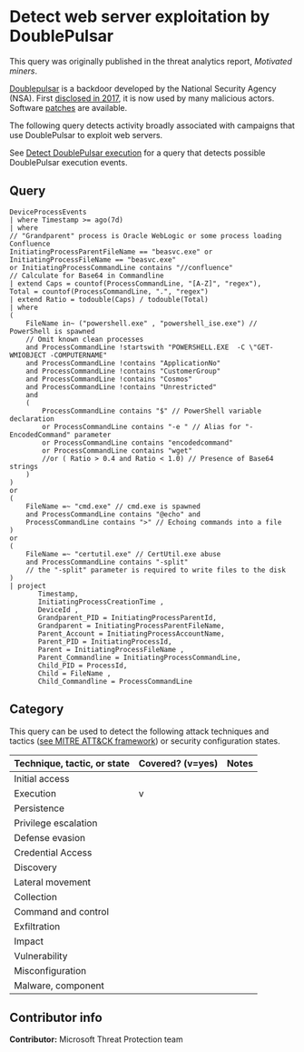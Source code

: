 # Detect web server exploitation by DoublePulsar

This query was originally published in the threat analytics report, *Motivated miners*.

[Doublepulsar](https://www.microsoft.com/en-us/wdsi/threats/malware-encyclopedia-description?Name=Trojan:Win32/DoublePulsar&threatId=-2147239036) is a backdoor developed by the National Security Agency (NSA). First [disclosed in 2017](https://www.scmagazine.com/home/security-news/cybercrime/doublepulsar-malware-spreading-rapidly-in-the-wild-following-shadow-brokers-dump/), it is now used by many malicious actors. Software [patches](https://support.microsoft.com/help/4013389/title) are available.

The following query detects activity broadly associated with campaigns that use DoublePulsar to exploit web servers.

See [Detect DoublePulsar execution](detect-doublepulsar-execution.md) for a query that detects possible DoublePulsar execution events.

## Query

```Kusto
DeviceProcessEvents
| where Timestamp >= ago(7d)
| where 
// "Grandparent" process is Oracle WebLogic or some process loading Confluence
InitiatingProcessParentFileName == "beasvc.exe" or 
InitiatingProcessFileName == "beasvc.exe" 
or InitiatingProcessCommandLine contains "//confluence"
// Calculate for Base64 in Commandline
| extend Caps = countof(ProcessCommandLine, "[A-Z]", "regex"), 
Total = countof(ProcessCommandLine, ".", "regex")
| extend Ratio = todouble(Caps) / todouble(Total) 
| where
(
    FileName in~ ("powershell.exe" , "powershell_ise.exe") // PowerShell is spawned
    // Omit known clean processes
    and ProcessCommandLine !startswith "POWERSHELL.EXE  -C \"GET-WMIOBJECT -COMPUTERNAME"
    and ProcessCommandLine !contains "ApplicationNo"
    and ProcessCommandLine !contains "CustomerGroup"
    and ProcessCommandLine !contains "Cosmos"
    and ProcessCommandLine !contains "Unrestricted"
    and
    (
        ProcessCommandLine contains "$" // PowerShell variable declaration
        or ProcessCommandLine contains "-e " // Alias for "-EncodedCommand" parameter
        or ProcessCommandLine contains "encodedcommand"
        or ProcessCommandLine contains "wget"
        //or ( Ratio > 0.4 and Ratio < 1.0) // Presence of Base64 strings
    )
)
or
(
    FileName =~ "cmd.exe" // cmd.exe is spawned
    and ProcessCommandLine contains "@echo" and 
    ProcessCommandLine contains ">" // Echoing commands into a file
)
or
(
    FileName =~ "certutil.exe" // CertUtil.exe abuse
    and ProcessCommandLine contains "-split" 
    // the "-split" parameter is required to write files to the disk
)
| project
       Timestamp,
       InitiatingProcessCreationTime ,
       DeviceId ,
       Grandparent_PID = InitiatingProcessParentId,
       Grandparent = InitiatingProcessParentFileName,
       Parent_Account = InitiatingProcessAccountName,
       Parent_PID = InitiatingProcessId,
       Parent = InitiatingProcessFileName ,
       Parent_Commandline = InitiatingProcessCommandLine,
       Child_PID = ProcessId,
       Child = FileName ,
       Child_Commandline = ProcessCommandLine
```

## Category

This query can be used to detect the following attack techniques and tactics ([see MITRE ATT&CK framework](https://attack.mitre.org/)) or security configuration states.

| Technique, tactic, or state | Covered? (v=yes) | Notes |
|-|-|-|
| Initial access |  |  |
| Execution | v |  |
| Persistence |  |  |
| Privilege escalation |  |  |
| Defense evasion |  |  |
| Credential Access |  |  |
| Discovery |  |  |
| Lateral movement |  |  |
| Collection |  |  |
| Command and control |  |  |
| Exfiltration |  |  |
| Impact |  |  |
| Vulnerability |  |  |
| Misconfiguration |  |  |
| Malware, component |  |  |

## Contributor info

**Contributor:** Microsoft Threat Protection team
